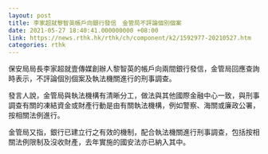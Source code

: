 ```yaml
---
layout: post
title: 李家超就黎智英帳戶向銀行發信　金管局不評論個別個案
date: 2021-05-27 18:40:41.000000000 +08:00
link: https://news.rthk.hk/rthk/ch/component/k2/1592977-20210527.htm
categories: rthk
---
```


保安局局長李家超就壹傳媒創辦人黎智英的帳戶向兩間銀行發信，金管局回應查詢時表示，不評論個別個案及執法機關進行的刑事調查。

發言人說，金管局與執法機構有清晰分工，做法與其他國際金融中心一致，與刑事調查有關的凍結資金或財產行動是由有關執法機構，例如警察、海關或廉政公署，按相關法例進行。

金管局又指，銀行已建立行之有效的機制，配合執法機關進行刑事調查，包括按相關法例限制及沒收財產，去年實施的國安法亦已納入其中。
